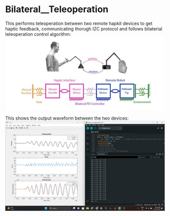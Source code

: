 # Bilateral__Teleoperation
This performs teleoperation between two remote hapkit devices to get haptic feedback, communicating thorugh I2C protocol  and follows bilaterial teleoperation control algorithm:
![GitHub Logo](image.png)

This shows the output waveform between the two devices:
![GitHub Logo](https://github.com/Hdriwn/Bilateral__Teleoperation/blob/9b7764da7316ffe7933fc42ca4beeb3011c3c267/Screenshot%20(284).png)
